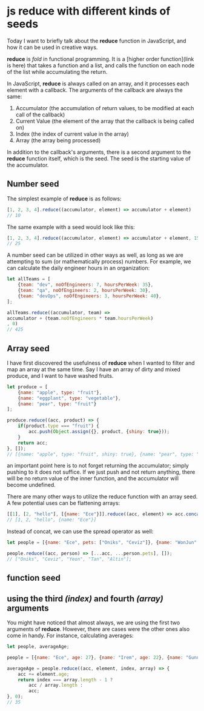 # js reduce with different kinds of seeds

Today I want to briefly talk about the **reduce** function in JavaScript, and how it can be used in creative ways. 

**reduce** is *fold* in functional programming. It is a [higher order function](link is here) that takes a function and a list, and calls the function on each node of the list while accumulating the return. 

In JavaScript, **reduce** is always called on an array, and it processes each element with a callback. The arguments of the callback are always the same:

1. Accumulator (the accumulation of return values, to be modified at each call of the callback)
2. Current Value (the element of the array that the callback is being called on)
3. Index (the index of current value in the array)
4. Array (the array being processed)

In addition to the callback's arguments, there is a second argument to the **reduce** function itself, which is the seed. The seed is the starting value of the accumulator. 

## Number seed

The simplest example of **reduce** is as follows:

```javascript
[1, 2, 3, 4].reduce((accumulator, element) => accumulator + element)
// 10
```

The same example with a seed would look like this: 

```javascript
[1, 2, 3, 4].reduce((accumulator, element) => accumulator + element, 15)
// 25
```

A number seed can be utilized in other ways as well, as long as we are attempting to sum (or mathematically process) numbers. For example, we can calculate the daily engineer hours in an organization:

```javascript
let allTeams = [
	{team: "dev", noOfEngineers: 7, hoursPerWeek: 35},
	{team: "qa", noOfEngineers: 2, hoursPerWeek: 30},
	{team: "devOps", noOfEngineers: 3, hoursPerWeek: 40},
];

allTeams.reduce((accumulator, team) => 
accumulator + (team.noOfEngineers * team.hoursPerWeek)
, 0)
// 425

```


## Array seed

I have first discovered the usefulness of **reduce** when I wanted to filter and map an array at the same time. Say I have an array of dirty and mixed produce, and I want to have washed fruits. 

```javascript
let produce = [
	{name: "apple", type: "fruit"}, 
	{name: "eggplant", type: "vegetable"}, 
	{name: "pear", type: "fruit"}
];

produce.reduce((acc, product) => {
	if(product.type === "fruit") {
		acc.push(Object.assign({}, product, {shiny: true}));
	}
	return acc;
}, []);
// [{name: "apple", type: "fruit", shiny: true}, {name: "pear", type: "fruit", shiny: true}]
```

an important point here is to not forget returning the accumulator; simply pushing to it does not suffice. If we just push and not return anything, there will be no return value of the inner function, and the accumulator will become undefined. 

There are many other ways to utilize the reduce function with an array seed. A few potential uses can be flattening arrays:

```javascript
[[1], [2, "hello"], [{name: "Ece"}]].reduce((acc, element) => acc.concat(element), []);
// [1, 2, "hello", {name: "Ece"}]
```

Instead of concat, we can use the spread operator as well: 

```javascript
let people = [{name: "Ece", pets: ["Oniks", "Ceviz"]}, {name: "WonJun", pets: ["Yeon", "Tan", "Altin"]}];

people.reduce((acc, person) => [...acc, ...person.pets], []);
// ["Oniks", "Ceviz", "Yeon", "Tan", "Altin"];
```

## function seed





## using the third *(index)* and fourth *(array)* arguments

You might have noticed that almost always, we are using the first two arguments of **reduce**. However, there are cases were the other ones also come in handy. For instance, calculating averages:

```javascript
let people, averageAge;

people = [{name: "Ece", age: 27}, {name: "Irem", age: 22}, {name: "Gunnur", age: 56}];

averageAge = people.reduce((acc, element, index, array) => {
	acc += element.age;
	return index === array.length - 1 ? 
		acc / array.length :
		acc;
}, 0);
// 35
```
